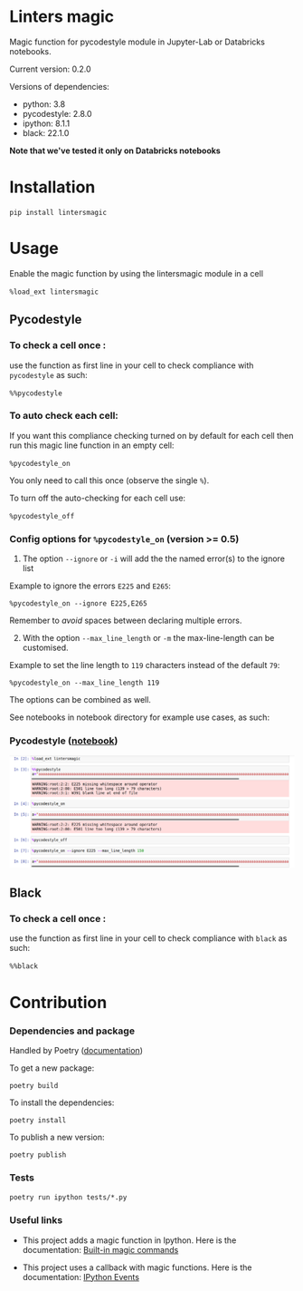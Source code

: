 # Linters magic
Magic function for pycodestyle module in Jupyter-Lab or Databricks notebooks.

Current version: 0.2.0

Versions of dependencies:
- python: 3.8
- pycodestyle: 2.8.0
- ipython: 8.1.1
- black: 22.1.0

**Note that we've tested it only on Databricks notebooks**

# Installation

```
pip install lintersmagic
```

# Usage
Enable the magic function by using the lintersmagic module in a cell

`%load_ext lintersmagic`

## Pycodestyle

### To check a cell once :
use the function as first line in your cell to check compliance with `pycodestyle` as such:

`%%pycodestyle`

### To auto check each cell:
If you want this compliance checking turned on by default for each cell then run this magic line function in an empty cell:

`%pycodestyle_on`

You only need to call this once (observe the single `%`).

To turn off the auto-checking for each cell use:

`%pycodestyle_off`

### Config options for `%pycodestyle_on` (version >= 0.5)

1. The option `--ignore` or `-i` will add the the named error(s) to the ignore list

Example to ignore the errors `E225` and `E265`:
```
%pycodestyle_on --ignore E225,E265
``` 
Remember to _avoid_ spaces between declaring multiple errors.

2. With the option `--max_line_length` or `-m` the max-line-length can be customised.

Example to set the line length to `119` characters instead of the default `79`:

```
%pycodestyle_on --max_line_length 119
```

The options can be combined as well. 


See notebooks in notebook directory for example use cases, as such:
### Pycodestyle ([notebook](https://github.com/BedrockStreaming/lintersmagic/blob/main/notebook/examples.ipynb))
![Notebook examples](img/pycodestyle.png)

## Black

### To check a cell once :
use the function as first line in your cell to check compliance with `black` as such:

`%%black`

# Contribution

### Dependencies and package

Handled by Poetry ([documentation](https://python-poetry.org/))

To get a new package:

```
poetry build
```

To install the dependencies:

```
poetry install
```

To publish a new version:

```
poetry publish
```

### Tests

```
poetry run ipython tests/*.py
```

### Useful links

- This project adds a magic function in Ipython. Here is the documentation:
  [Built-in magic commands](https://ipython.readthedocs.io/en/stable/interactive/magics.html)

- This project uses a callback with magic functions. Here is the documentation:
  [IPython Events](https://ipython.readthedocs.io/en/stable/config/callbacks.html)
